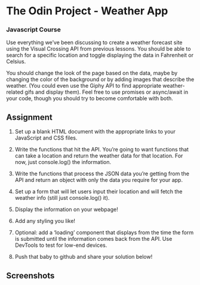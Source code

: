 # The Odin Project - Weather App

### Javascript Course

Use everything we’ve been discussing to create a weather forecast site using the Visual Crossing API from previous lessons. You should be able to search for a specific location and toggle displaying the data in Fahrenheit or Celsius.

You should change the look of the page based on the data, maybe by changing the color of the background or by adding images that describe the weather. (You could even use the Giphy API to find appropriate weather-related gifs and display them). Feel free to use promises or async/await in your code, though you should try to become comfortable with both.

## Assignment

1. Set up a blank HTML document with the appropriate links to your JavaScript and CSS files.

2. Write the functions that hit the API. You’re going to want functions that can take a location and return the weather data for that location. For now, just console.log() the information.

3. Write the functions that process the JSON data you’re getting from the API and return an object with only the data you require for your app.

4. Set up a form that will let users input their location and will fetch the weather info (still just console.log() it).

5. Display the information on your webpage!

6. Add any styling you like!

7. Optional: add a ‘loading’ component that displays from the time the form is submitted until the information comes back from the API. Use DevTools to test for low-end devices.

8. Push that baby to github and share your solution below!

## Screenshots

<img src="" />

